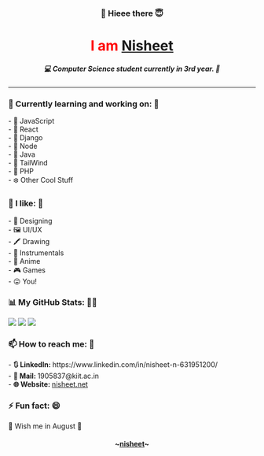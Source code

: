 <h3 align="center">👋 Hieee there 😇</h3>

<h1 align="center" style="color: red;">I am <a target="_blank" href="https://www.nisheet.net/">Nisheet</a></h1>
<h5 align="center">💻 Computer Science student currently in 3rd year. 🧮</h5>
<hr>


<h3>🔭 Currently learning and working on: 🌱</h3>
 - 💛  JavaScript <br>
 - 🧡  React <br>
 - 💙  Django <br>
 - 💚  Node <br>
 - 🤍  Java <br>
 - 💜  TailWind <br>
 - 🤎  PHP <br>
 - ❄️  Other Cool Stuff <br>

<!-- <h3>👯 Looking to collaborate on some basic projects 🤔</h3> -->

<h3>🙌 I like: 🎉</h3>
 - 🎨  Designing <br>
 - 🖼️  UI/UX <br>
 - 🖍️  Drawing <br>
 - 🎹  Instrumentals <br>
 - 🧚  Anime <br>
 - 🎮  Games <br>
 - 😛  You! <br>


<h3>📊 My GitHub Stats: 👨‍💻</h3>
<img src="https://github-readme-stats.vercel.app/api?username=nisheet-n&show_icons=true&theme=midnight-purple&hide_border=false&border_color=F4F4F4"/>
<img src="https://github-readme-stats.vercel.app/api/top-langs/?username=nisheet-n&langs_count=8&layout=compact&&theme=midnight-purple&hide_border=false&border_color=F4F4F4&hide=jupyter%20notebook"/>
<img src="https://github-readme-streak-stats.herokuapp.com/?user=nisheet-n&theme=midnight-purple&hide_border=false&border_color=F4F4F4"/>


<h3>📫 How to reach me: 💬</h3>
- <b>🔃 LinkedIn: </b> https://www.linkedin.com/in/nisheet-n-631951200/ <br>
- <b>💌 Mail: </b> 1905837@kiit.ac.in <br>
- <b>🌐 Website: </b> <a target="_blank" href="https://www.nisheet.net/">nisheet.net</a> <br>


<h3>⚡ Fun fact: 😄</h3>
🎈 Wish me in August 🎂
</p>


<h4 align="center">~<a target="_blank" href="https://www.nisheet.net/">nisheet</a>~</h4>
